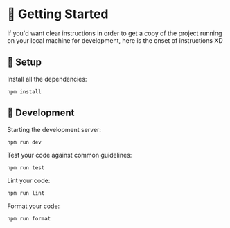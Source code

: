 # 🚀 Getting Started

If you'd want clear instructions in order to get a copy of the project running on your local machine for development, here is the onset of instructions XD

## 🔧 Setup

Install all the dependencies:

```
npm install
```

## 🔨 Development

Starting the development server:

```
npm run dev
```

Test your code against common guidelines:

```
npm run test
```

Lint your code:

```
npm run lint
```

Format your code:

```
npm run format
```

